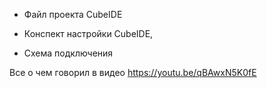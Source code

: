 - Файл проекта CubeIDE

- Конспект настройки CubeIDE, 

- Схема подключения

Все о чем говорил в видео
https://youtu.be/qBAwxN5K0fE
